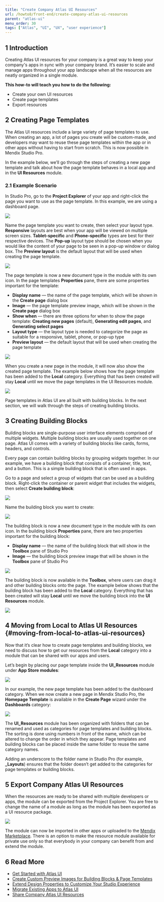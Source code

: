 ```yaml
---
title: "Create Company Atlas UI Resources"
url: /howto8/front-end/create-company-atlas-ui-resources
parent: "atlas-ui"
menu_order: 30
tags: ["Atlas", "UI", "UX", "user experience"]
---
```


## 1 Introduction

Creating Atlas UI resources for your company is a great way to keep your company's apps in sync with your company brand. It’s easier to scale and manage apps throughout your app landscape when all the resources are neatly organized in a single module. 

**This how-to will teach you how to do the following:**

* Create your own UI resources
* Create page templates
* Export resources

## 2 Creating Page Templates

The Atlas UI resources include a large variety of page templates to use. When creating an app, a lot of pages you create will be custom-made, and developers may want to reuse these page templates within the app or in other apps without having to start from scratch. This is now possible in Mendix Studio Pro.

In the example below, we’ll go through the steps of creating a new page template and talk about how the page template behaves in a local app and in the **UI Resources** module.

### 2.1 Example Scenario

In Studio Pro, go to the **Project Explorer** of your app and right-click the page you want to use as the page template. In this example, we are using a dashboard page.

![](attachments/app-building/creating_page_templates.png)

Name the page template you want to create, then select your layout type. **Responsive** layouts are best when your app will be viewed on multiple screen sizes. **Tablet-specific** and **Phone-specific** types are best for their respective devices. The **Pop-up** layout type should be chosen when you would like the content of your page to be seen in a pop-up window or dialog box. The **Preview layout** is the default layout that will be used when creating the page template.

![](attachments/app-building/creating_page_template_name.png)

The page template is now a new document type in the module with its own icon. In the page templates **Properties** pane, there are some properties important for the template:

* **Display name** — the name of the page template, which will be shown in the **Create page** dialog box
* **Image** — the page template preview image, which will be shown in the **Create page** dialog box
* **Show when** — there are three options for when to show the page template: **Creating new pages** (default), **Generating edit pages**, and **Generating select pages**
* **Layout type** — the layout type is needed to categorize the page as suitable for a responsive, tablet, phone, or pop-up type
* **Preview layout** — the default layout that will be used when creating the page template

![](attachments/app-building/creating_page_template_properties.png)

When you create a new page in the module, it will now also show the created page template. The example below shows how the page template has been added to the **Local** category. Everything that has been created will stay **Local** until we move the page templates in the UI Resources module.

![](attachments/app-building/creating_page_template_local.png)

Page templates in Atlas UI are all built with building blocks. In the next section, we will walk through the steps of creating building blocks.

## 3 Creating Building Blocks

Building blocks are single-purpose user interface elements comprised of multiple widgets. Multiple building blocks are usually used together on one page. Atlas UI comes with a variety of building blocks like cards, forms, headers, and controls.

Every page can contain building blocks by grouping widgets together. In our example, we have a building block that consists of a container, title, text, and a button. This is a simple building block that is often used in apps.

Go to a page and select a group of widgets that can be used as a building block. Right-click  the container or parent widget that includes the widgets, then select **Create building block**:

![](attachments/app-building/creating_bb.png)

Name the building block you want to create:

![](attachments/app-building/creating_bb_name.png)

The building block is now a new document type in the module with its own icon. In the building block **Properties** pane, there are two properties important for the building block:

* **Display name** — the name of the building block that will show in the **Toolbox** pane of Studio Pro
* **Image** — the building block preview image that will be shown in the **Toolbox** pane of Studio Pro

![](attachments/app-building/creating_bb_properties.png)

The building block is now available in the **Toolbox**, where users can drag it and other building blocks onto the page. The example below shows that the building block has been added to the **Local** category. Everything that has been created will stay **Local** until we move the building block into the **UI Resources** module.

![](attachments/app-building/creating_bb_toolbox.png)

## 4 Moving from Local to Atlas UI Resources {#moving-from-local-to-atlas-ui-resources}

Now that it’s clear how to create page templates and building blocks, we need to discuss how to get our resources from the **Local** category into a module that can be shared with our apps and users.

Let’s begin by placing our page template inside the **UI_Resources** module under **App Store modules**:

![](attachments/app-building/creating_moving_local.png)

In our example, the new page template has been added to the dashboard category. When we now create a new page in Mendix Studio Pro, the **Homepage Template** is available in the **Create Page** wizard under the **Dashboards** category:

![](attachments/app-building/creating_open_pt.png)

The **UI_Resources** module has been organized with folders that can be renamed and used as categories for page templates and building blocks. The sorting is done using numbers in front of the name, which can be altered to change the order in which they appear. Page templates and building blocks can be placed inside the same folder to reuse the same category names.

Adding an underscore to the folder name in Studio Pro (for example, **_Layouts**) ensures that the folder doesn’t get added to the categories for page templates or building blocks.

## 5 Export Company Atlas UI Resources

When the resources are ready to be shared with multiple developers or apps, the module can be exported from the Project Explorer. You are free to change the name of a module as long as the module has been exported as a UI resource package.

![](attachments/app-building/export_ui_module.png)

The module can now be imported in other apps or uploaded to the [Mendix Marketplace](https://marketplace.mendix.com/). There is an option to make the resource module available for private use only so that everybody in your company can benefit from and extend the module.

## 6 Read More

* [Get Started with Atlas UI](get-started-with-atlasui)
* [Create Custom Preview Images for Building Blocks & Page Templates](create-custom-preview-images-for-building-blocks-and-page-templates)
* [Extend Design Properties to Customize Your Studio Experience](extend-design-properties-to-customize)
* [Migrate Existing Apps to Atlas UI](migrate-existing-projects-to-atlasui)
* [Share Company Atlas UI Resources](share-company-atlas-ui-resources)
